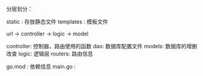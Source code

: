 分层划分：

static :  存放静态文件
templates : 模板文件

url -> controller -> logic -> model

controller: 控制器，路由使用的函数
dao: 数据库配置文件
models: 数据库的增删改查
logic: 逻辑层
routers: 路由信息

go.mod : 依赖信息
main.go : 







